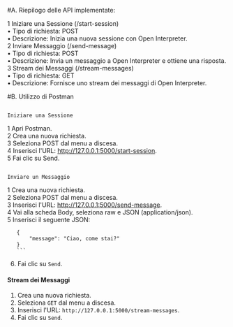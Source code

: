 #A. Riepilogo delle API implementate:   
   
   1 Iniziare una Sessione (/start-session)                                                                                                                 
      • Tipo di richiesta: POST                                                                                                                             
      • Descrizione: Inizia una nuova sessione con Open Interpreter.                                                                                        
   2 Inviare Messaggio (/send-message)                                                                                                                      
      • Tipo di richiesta: POST                                                                                                                             
      • Descrizione: Invia un messaggio a Open Interpreter e ottiene una risposta.                                                                          
   3 Stream dei Messaggi (/stream-messages)                                                                                                                 
      • Tipo di richiesta: GET                                                                                                                              
      • Descrizione: Fornisce uno stream dei messaggi di Open Interpreter.  







#B. Utilizzo di Postman                                                                   
                                                                                                                                                            
                                                                   Iniziare una Sessione                                                                    
                                                                                                                                                            
   1 Apri Postman.                                                                                                                                          
   2 Crea una nuova richiesta.                                                                                                                              
   3 Seleziona POST dal menu a discesa.                                                                                                                     
   4 Inserisci l'URL: http://127.0.0.1:5000/start-session.                                                                                                  
   5 Fai clic su Send.                                                                                                                                      
                                                                                                                                                            
                                                                    Inviare un Messaggio                                                                    
                                                                                                                                                            
   1 Crea una nuova richiesta.                                                                                                                              
   2 Seleziona POST dal menu a discesa.                                                                                                                     
   3 Inserisci l'URL: http://127.0.0.1:5000/send-message.                                                                                                   
   4 Vai alla scheda Body, seleziona raw e JSON (application/json).                                                                                         
   5 Inserisci il seguente JSON:                                                                                                                            
                                                                                                                                                            
                                                                                                                                                            
       {                                                                                                                                                    
           "message": "Ciao, come stai?"                                                                                                                    
       }                                                                                                                                                    
       ```                                                                                                                                                  
   6. Fai clic su `Send`.                                                                                                                                   
                                                                                                                                                            
   #### Stream dei Messaggi                                                                                                                                 
   1. Crea una nuova richiesta.                                                                                                                             
   2. Seleziona `GET` dal menu a discesa.                                                                                                                   
   3. Inserisci l'URL: `http://127.0.0.1:5000/stream-messages`.                                                                                             
   4. Fai clic su `Send`.                                               
